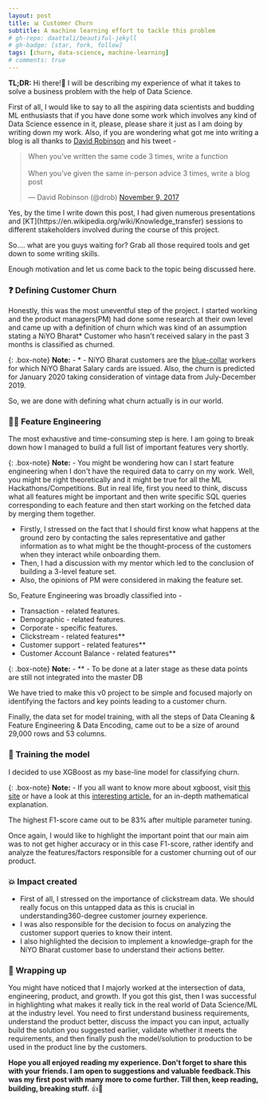 ```yaml
---
layout: post
title: 📊 Customer Churn
subtitle: A machine learning effort to tackle this problem
# gh-repo: daattali/beautiful-jekyll
# gh-badge: [star, fork, follow]
tags: [churn, data-science, machine-learning]
# comments: true
---
```


**TL;DR:** Hi there!👋 I will be describing my experience of what it takes to solve a business problem with the help of Data Science. 

<!-- 
{: .box-note}
As Jeff Bezos once said, __"We see our customers as invited guests to a party, and we are the hosts. It’s our job every day to make every important aspect of the customer experience a little bit better.”__ 

So, in order to make customer experience more enjoyable, we should focus on improving our products and making them more responsive to the ever-increasing demands of a customer.
But first let us start by discussing what exactly customer churn means? -->

First of all, I would like to say to all the aspiring data scientists and budding ML enthusiasts that if you have done some work which involves any kind of Data Science essence in it, please, please share it just as I am doing by writing down my work. Also, if you are wondering what got me into writing a blog is all thanks to [David Robinson](http://varianceexplained.org/) and his tweet - 

<blockquote class="twitter-tweet"><p lang="en" dir="ltr">When you’ve written the same code 3 times, write a function<br><br>When you’ve given the same in-person advice 3 times, write a blog post</p>&mdash; David Robinson (@drob) <a href="https://twitter.com/drob/status/928447584712253440?ref_src=twsrc%5Etfw">November 9, 2017</a></blockquote> <script async src="https://platform.twitter.com/widgets.js" charset="utf-8"></script>
Yes, by the time I write down this post, I had given numerous presentations and [KT](https://en.wikipedia.org/wiki/Knowledge_transfer) sessions to different stakeholders involved during the course of this project.

So.... what are you guys waiting for? Grab all those required tools and get down to some writing skills.

Enough motivation and let us come back to the topic being discussed here.


### ❓ Defining Customer Churn

Honestly, this was the most uneventful step of the project. 
I started working and the product managers(PM) had done some research at their own level and came up with a definition of churn which was kind of an assumption stating a NiYO Bharat* Customer who hasn't received salary in the past 3 months is classified as churned.

{: .box-note}
**Note:** - * - NiYO Bharat customers are the [blue-collar](https://en.wikipedia.org/wiki/Blue-collar_worker) workers for which NiYO Bharat Salary cards are issued. Also, the churn is predicted for January 2020 taking consideration of vintage data from July-December 2019.

So, we are done with defining what churn actually is in our world.


### 👨‍🔬 Feature Engineering

The most exhaustive and time-consuming step is here. I am going to break down how I managed to build a full list of important features very shortly.

{: .box-note}
**Note:** - You might be wondering how can I start feature engineering when I don't have the required data to carry on my work. Well, you might be right theoretically and it might be true for all the ML Hackathons/Competitions. But in real life, first you need to think, discuss what all features might be important and then write specific SQL queries corresponding to each feature and then start working on the fetched data by merging them together.

- Firstly, I stressed on the fact that I should first know what happens at the ground zero by contacting the sales representative and gather information as to what might be the thought-process of the customers when they interact while onboarding them.
- Then, I had a discussion with my mentor which led to the conclusion of building a 3-level feature set.
- Also, the opinions of PM were considered in making the feature set.

So, Feature Engineering was broadly classified into - 

- Transaction - related features. 
- Demographic - related features.
- Corporate - specific features.
- Clickstream - related features**
- Customer support - related features**
- Customer Account Balance - related features**

{: .box-note}
**Note:** - ** - To be done at a later stage as these data points are still not integrated into the master DB

We have tried to make this v0 project to be simple and focused majorly on identifying the factors and key points leading to a customer churn.

Finally, the data set for model training, with all the steps of Data Cleaning & Feature Engineering & Data Encoding, came out to be a size of around 29,000 rows and 53 columns.


### 🚆 Training the model

I decided to use XGBoost as my base-line model for classifying churn. 

{: .box-note}
**Note:** - If you all want to know more about xgboost, visit [this site](https://shirinsplayground.netlify.com/2018/11/ml_basics_gbm/) or  have a look at this [interesting article.](https://medium.com/syncedreview/tree-boosting-with-xgboost-why-does-xgboost-win-every-machine-learning-competition-ca8034c0b283) for an in-depth mathematical explanation.

The highest F1-score came out to be 83% after multiple parameter tuning. 
<!-- Insert image -->
Once again, I would like to highlight the important point that our main aim was to not get higher accuracy or in this case F1-score, rather identify and analyze the features/factors responsible for a customer churning out of our product.


### 💥 Impact created

- First of all, I stressed on the importance of clickstream data. We should really focus on this untapped data as this is crucial in understanding360-degree customer journey experience.
- I was also responsible for the decision to focus on analyzing the customer support queries to know their intent.
- I also highlighted the decision to implement a knowledge-graph for the NiYO Bharat customer base to understand their actions better.


### 🏁 Wrapping up

You might have noticed that I majorly worked at the intersection of data, engineering, product, and growth. If you got this gist, then I was successful in highlighting what makes it really tick in the real world of Data Science/ML at the industry level. You need to first understand business requirements, understand the product better, discuss the impact you can input, actually build the solution you suggested earlier, validate whether it meets the requirements, and then finally push the model/solution to production to be used in the product line by the customers.

__Hope you all enjoyed reading my experience. Don't forget to share this with your friends. I am open to suggestions and valuable feedback.This was my first post with many more to come further. Till then, keep reading, building, breaking stuff.__ 👍💯







